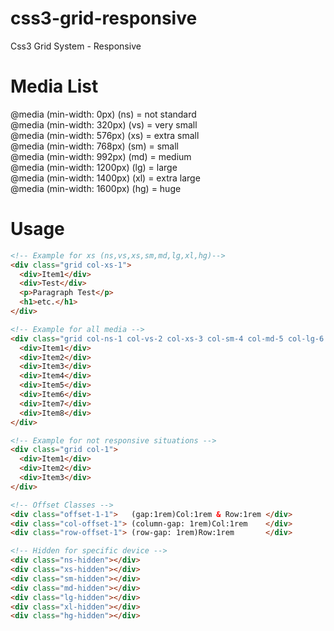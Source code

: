 # css3-grid-responsive
Css3 Grid System - Responsive

# Media List
  @media (min-width: 0px)    (ns) = not standard    
  @media (min-width: 320px)  (vs) = very small    
  @media (min-width: 576px)  (xs) = extra small    
  @media (min-width: 768px)  (sm) = small    
  @media (min-width: 992px)  (md) = medium    
  @media (min-width: 1200px) (lg) = large    
  @media (min-width: 1400px) (xl) = extra large    
  @media (min-width: 1600px) (hg) = huge    
 # Usage 
```html
<!-- Example for xs (ns,vs,xs,sm,md,lg,xl,hg)-->
<div class="grid col-xs-1">
  <div>Item1</div>
  <div>Test</div>
  <p>Paragraph Test</p>
  <h1>etc.</h1>
</div>

<!-- Example for all media -->
<div class="grid col-ns-1 col-vs-2 col-xs-3 col-sm-4 col-md-5 col-lg-6 col-xl-7 col-hg-8">
  <div>Item1</div>
  <div>Item2</div>
  <div>Item3</div>
  <div>Item4</div>
  <div>Item5</div>
  <div>Item6</div>
  <div>Item7</div>
  <div>Item8</div>
</div>

<!-- Example for not responsive situations -->
<div class="grid col-1">
  <div>Item1</div>
  <div>Item2</div>
  <div>Item3</div>
</div>

<!-- Offset Classes -->
<div class="offset-1-1">   (gap:1rem)Col:1rem & Row:1rem </div>
<div class="col-offset-1"> (column-gap: 1rem)Col:1rem    </div>
<div class="row-offset-1"> (row-gap: 1rem)Row:1rem       </div>

<!-- Hidden for specific device -->
<div class="ns-hidden"></div>
<div class="xs-hidden"></div>
<div class="sm-hidden"></div>
<div class="md-hidden"></div>
<div class="lg-hidden"></div>
<div class="xl-hidden"></div>
<div class="hg-hidden"></div>
```
